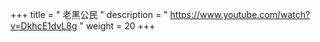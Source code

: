 +++
title = " 老黑公民 "
description = " https://www.youtube.com/watch?v=DkhcE1dvL8g "
weight = 20
+++


